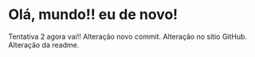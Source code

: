 # Olá, mundo!! eu de novo!
 Tentativa 2 agora vai!!
Alteração novo commit.
Alteração no sítio GitHub.
Alteração da readme.